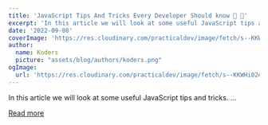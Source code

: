 ```yaml
---
title: 'JavaScript Tips And Tricks Every Developer Should know 💯 🚀️'
excerpt: 'In this article we will look at some useful JavaScript tips and tricks.          ...'
date: '2022-09-08'
coverImage: 'https://res.cloudinary.com/practicaldev/image/fetch/s--KKWHi02e--/c_imagga_scale,f_auto,fl_progressive,h_420,q_auto,w_1000/https://dev-to-uploads.s3.amazonaws.com/uploads/articles/hl22lqwcsrc92kvcap9y.png'
author:
  name: Koders
  picture: "assets/blog/authors/koders.png"
ogImage:
  url: 'https://res.cloudinary.com/practicaldev/image/fetch/s--KKWHi02e--/c_imagga_scale,f_auto,fl_progressive,h_420,q_auto,w_1000/https://dev-to-uploads.s3.amazonaws.com/uploads/articles/hl22lqwcsrc92kvcap9y.png'
---
```


In this article we will look at some useful JavaScript tips and tricks.          ...

[Read more](https://dev.to/devsyedmohsin/javascript-tips-and-tricks-you-need-to-know-1g2k)
